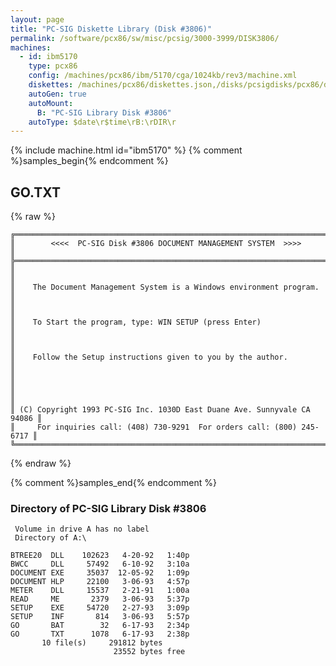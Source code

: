 ```yaml
---
layout: page
title: "PC-SIG Diskette Library (Disk #3806)"
permalink: /software/pcx86/sw/misc/pcsig/3000-3999/DISK3806/
machines:
  - id: ibm5170
    type: pcx86
    config: /machines/pcx86/ibm/5170/cga/1024kb/rev3/machine.xml
    diskettes: /machines/pcx86/diskettes.json,/disks/pcsigdisks/pcx86/diskettes.json
    autoGen: true
    autoMount:
      B: "PC-SIG Library Disk #3806"
    autoType: $date\r$time\rB:\rDIR\r
---
```


{% include machine.html id="ibm5170" %}
{% comment %}samples_begin{% endcomment %}

## GO.TXT

{% raw %}
```
╔═════════════════════════════════════════════════════════════════════════╗
║        <<<<  PC-SIG Disk #3806 DOCUMENT MANAGEMENT SYSTEM  >>>>         ║
╠═════════════════════════════════════════════════════════════════════════╣
║                                                                         ║
║    The Document Management System is a Windows environment program.     ║
║                                                                         ║
║    To Start the program, type: WIN SETUP (press Enter)                  ║
║                                                                         ║
║    Follow the Setup instructions given to you by the author.            ║
║                                                                         ║
║                                                                         ║
║ (C) Copyright 1993 PC-SIG Inc. 1030D East Duane Ave. Sunnyvale CA 94086 ║
║     For inquiries call: (408) 730-9291  For orders call: (800) 245-6717 ║
╚═════════════════════════════════════════════════════════════════════════╝
```
{% endraw %}

{% comment %}samples_end{% endcomment %}

### Directory of PC-SIG Library Disk #3806

     Volume in drive A has no label
     Directory of A:\

    BTREE20  DLL    102623   4-20-92   1:40p
    BWCC     DLL     57492   6-10-92   3:10a
    DOCUMENT EXE     35037  12-05-92   1:09p
    DOCUMENT HLP     22100   3-06-93   4:57p
    METER    DLL     15537   2-21-91   1:00a
    READ     ME       2379   3-06-93   5:37p
    SETUP    EXE     54720   2-27-93   3:09p
    SETUP    INF       814   3-06-93   5:57p
    GO       BAT        32   6-17-93   2:34p
    GO       TXT      1078   6-17-93   2:38p
           10 file(s)     291812 bytes
                           23552 bytes free
